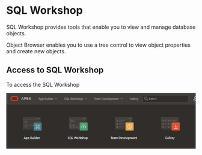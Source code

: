 # SQL Workshop

SQL Workshop provides tools that enable you to view and manage database objects.

Object Browser enables you to use a tree control to view object properties and create new objects.

## Access to SQL Workshop

To access the SQL Workshop

![SQL Workshop](images/sql_workshop.png)
